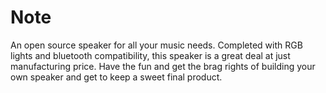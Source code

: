 # Note
An open source speaker for all your music needs. Completed with RGB lights and bluetooth compatibility, this speaker is a great deal at just manufacturing price. Have the fun and get the brag rights of building your own speaker and get to keep a sweet final product.
